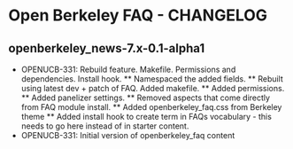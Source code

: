 Open Berkeley FAQ - CHANGELOG
==============================

openberkeley_news-7.x-0.1-alpha1
------------------------------
* OPENUCB-331: Rebuild feature. Makefile. Permissions and dependencies. Install hook.
** Namespaced the added fields.
** Rebuilt using latest dev + patch of FAQ. Added makefile.
** Added permissions.
** Added panelizer settings.
** Removed aspects that come directly from FAQ module install.
** Added openberkeley_faq.css from Berkeley theme
** Added install hook to create term in FAQs vocabulary - this needs to go here instead of in starter content.
* OPENUCB-331: Initial version of openberkeley_faq content
